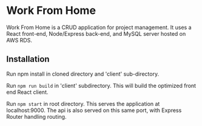 # Work From Home

Work From Home is a CRUD application for project management. It uses a React front-end, Node/Express back-end, and MySQL server hosted on AWS RDS.

## Installation

Run npm install in cloned directory and 'client' sub-directory.

Run `npm run build` in 'client' subdirectory. This will build the optimized front end React client.

Run `npm start` in root directory. This serves the application at localhost:9000. The api is also served on this same port, with Express Router handling routing.
